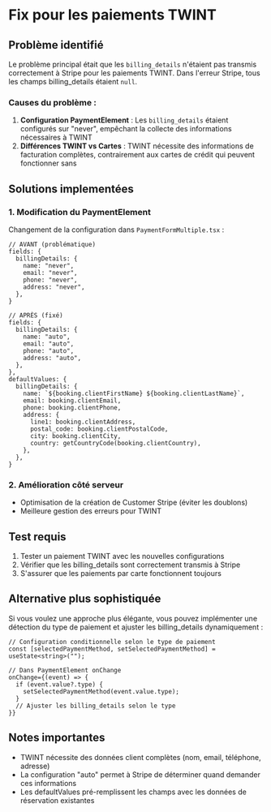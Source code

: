 # Fix pour les paiements TWINT

## Problème identifié

Le problème principal était que les `billing_details` n'étaient pas transmis correctement à Stripe pour les paiements TWINT. Dans l'erreur Stripe, tous les champs billing_details étaient `null`.

### Causes du problème :

1. **Configuration PaymentElement** : Les `billing_details` étaient configurés sur "never", empêchant la collecte des informations nécessaires à TWINT
2. **Différences TWINT vs Cartes** : TWINT nécessite des informations de facturation complètes, contrairement aux cartes de crédit qui peuvent fonctionner sans

## Solutions implementées

### 1. Modification du PaymentElement

Changement de la configuration dans `PaymentFormMultiple.tsx` :

```tsx
// AVANT (problématique)
fields: {
  billingDetails: {
    name: "never",
    email: "never",
    phone: "never",
    address: "never",
  },
}

// APRÈS (fixé)
fields: {
  billingDetails: {
    name: "auto",
    email: "auto",
    phone: "auto",
    address: "auto",
  },
},
defaultValues: {
  billingDetails: {
    name: `${booking.clientFirstName} ${booking.clientLastName}`,
    email: booking.clientEmail,
    phone: booking.clientPhone,
    address: {
      line1: booking.clientAddress,
      postal_code: booking.clientPostalCode,
      city: booking.clientCity,
      country: getCountryCode(booking.clientCountry),
    },
  },
}
```

### 2. Amélioration côté serveur

- Optimisation de la création de Customer Stripe (éviter les doublons)
- Meilleure gestion des erreurs pour TWINT

## Test requis

1. Tester un paiement TWINT avec les nouvelles configurations
2. Vérifier que les billing_details sont correctement transmis à Stripe
3. S'assurer que les paiements par carte fonctionnent toujours

## Alternative plus sophistiquée

Si vous voulez une approche plus élégante, vous pouvez implémenter une détection du type de paiement et ajuster les billing_details dynamiquement :

```tsx
// Configuration conditionnelle selon le type de paiement
const [selectedPaymentMethod, setSelectedPaymentMethod] = useState<string>("");

// Dans PaymentElement onChange
onChange={(event) => {
  if (event.value?.type) {
    setSelectedPaymentMethod(event.value.type);
  }
  // Ajuster les billing_details selon le type
}}
```

## Notes importantes

- TWINT nécessite des données client complètes (nom, email, téléphone, adresse)
- La configuration "auto" permet à Stripe de déterminer quand demander ces informations
- Les defaultValues pré-remplissent les champs avec les données de réservation existantes
